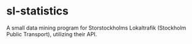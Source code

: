 # sl-statistics
A small data mining program for Storstockholms Lokaltrafik (Stockholm Public Transport), utilizing their API.
